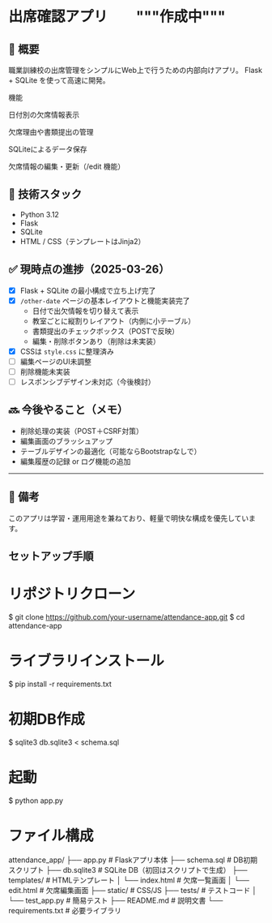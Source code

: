 # 出席確認アプリ　　"""作成中"""

## 🧩 概要
職業訓練校の出席管理をシンプルにWeb上で行うための内部向けアプリ。
Flask + SQLite を使って高速に開発。

機能

日付別の欠席情報表示

欠席理由や書類提出の管理

SQLiteによるデータ保存

欠席情報の編集・更新（/edit 機能）

## 🔧 技術スタック

- Python 3.12
- Flask
- SQLite
- HTML / CSS（テンプレートはJinja2）

## ✅ 現時点の進捗（2025-03-26）

- [x] Flask + SQLite の最小構成で立ち上げ完了
- [x] `/other-date` ページの基本レイアウトと機能実装完了
  - 日付で出欠情報を切り替えて表示
  - 教室ごとに縦割りレイアウト（内側に小テーブル）
  - 書類提出のチェックボックス（POSTで反映）
  - 編集・削除ボタンあり（削除は未実装）
- [x] CSSは `style.css` に整理済み
- [ ] 編集ページのUI未調整
- [ ] 削除機能未実装
- [ ] レスポンシブデザイン未対応（今後検討）

## 🔜 今後やること（メモ）

- 削除処理の実装（POST＋CSRF対策）
- 編集画面のブラッシュアップ
- テーブルデザインの最適化（可能ならBootstrapなしで）
- 編集履歴の記録 or ログ機能の追加

---

## 📝 備考

このアプリは学習・運用用途を兼ねており、軽量で明快な構成を優先しています。

## セットアップ手順

# リポジトリクローン
$ git clone https://github.com/your-username/attendance-app.git
$ cd attendance-app

# ライブラリインストール
$ pip install -r requirements.txt

# 初期DB作成
$ sqlite3 db.sqlite3 < schema.sql

# 起動
$ python app.py

# ファイル構成
attendance_app/
├── app.py              # Flaskアプリ本体
├── schema.sql          # DB初期スクリプト
├── db.sqlite3          # SQLite DB（初回はスクリプトで生成）
├── templates/          # HTMLテンプレート
│   └── index.html      # 欠席一覧画面
│   └── edit.html       # 欠席編集画面
├── static/             # CSS/JS
├── tests/              # テストコード
│   └── test_app.py     # 簡易テスト
├── README.md           # 説明文書
└── requirements.txt    # 必要ライブラリ
